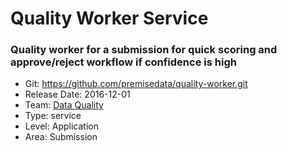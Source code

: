 # Quality Worker Service
### Quality worker for a submission for quick scoring and approve/reject workflow if confidence is high
* Git: https://github.com/premisedata/quality-worker.git
* Release Date: 2016-12-01
* Team: [Data Quality](./../teams/data-quality.md)
* Type: service
* Level: Application
* Area: Submission

